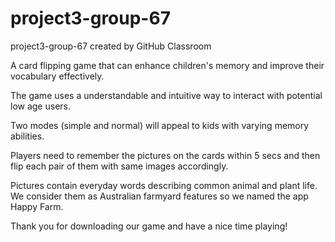 # project3-group-67
project3-group-67 created by GitHub Classroom

A card flipping game that can enhance children's memory and improve their vocabulary effectively. 

The game uses a understandable and intuitive way to interact with potential low age users. 

Two modes (simple and normal) will appeal to kids with varying memory abilities. 

Players need to remember the pictures on the cards within 5 secs and then flip each pair of them with same images accordingly. 

Pictures contain everyday words describing common animal and plant life. We consider them as Australian farmyard features so we named the app Happy Farm. 

Thank you for downloading our game and have a nice time playing! 

